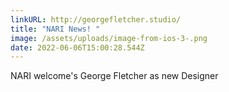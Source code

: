 ```yaml
---
linkURL: http://georgefletcher.studio/
title: "NARI News! "
image: /assets/uploads/image-from-ios-3-.png
date: 2022-06-06T15:00:28.544Z
---
```

NARI welcome's George Fletcher as new Designer